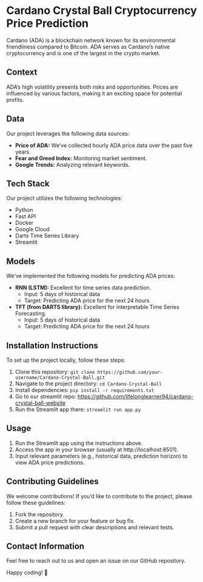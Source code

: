 # Cardano Crystal Ball Cryptocurrency Price Prediction

Cardano (ADA) is a blockchain network known for its environmental friendliness compared to Bitcoin. ADA serves as Cardano’s native cryptocurrency and is one of the largest in the crypto market.

## Context

ADA’s high volatility presents both risks and opportunities. Prices are influenced by various factors, making it an exciting space for potential profits.

## Data

Our project leverages the following data sources:

- **Price of ADA:** We’ve collected hourly ADA price data over the past five years.
- **Fear and Greed Index:** Monitoring market sentiment.
- **Google Trends:** Analyzing relevant keywords.

## Tech Stack

Our project utilizes the following technologies:

- Python
- Fast API
- Docker
- Google Cloud
- Darts Time Series Library
- Streamlit

## Models

We’ve implemented the following models for predicting ADA prices:

- **RNN (LSTM):** Excellent for time series data prediction.
  - Input: 5 days of historical data
  - Target: Predicting ADA price for the next 24 hours
- **TFT (from DARTS library):** Excellent for interpretable Time Series Forecasting.
  - Input: 5 days of historical data
  - Target: Predicting ADA price for the next 24 hours

## Installation Instructions

To set up the project locally, follow these steps:

1. Clone this repository: `git clone https://github.com/your-username/Cardano-Crystal-Ball.git`
2. Navigate to the project directory: `cd Cardano-Crystal-Ball`
3. Install dependencies: `pip install -r requirements.txt`
4. Go to our streamlit repo: https://github.com/lifelonglearner94/cardano-crystal-ball-website
5. Run the Streamlit app there: `streamlit run app.py`

## Usage

1. Run the Streamlit app using the instructions above.
2. Access the app in your browser (usually at http://localhost:8501).
3. Input relevant parameters (e.g., historical data, prediction horizon) to view ADA price predictions.

## Contributing Guidelines

We welcome contributions! If you’d like to contribute to the project, please follow these guidelines:

1. Fork the repository.
2. Create a new branch for your feature or bug fix.
3. Submit a pull request with clear descriptions and relevant tests.


## Contact Information

Feel free to reach out to us and open an issue on our GitHub repository.

Happy coding! 🚀

